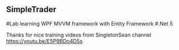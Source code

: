 ## SimpleTrader
#Lab learning WPF MVVM framework with Entity Framework
#.Net 5

Thanks for nice training videos from SingletonSean channel https://youtu.be/E5P9BDo4D5s
